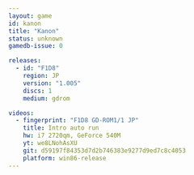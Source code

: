 ```yaml
---
layout: game
id: kanon
title: "Kanon"
status: unknown
gamedb-issue: 0

releases:
  - id: "F1D8"
    region: JP
    version: "1.005"
    discs: 1
    medium: gdrom

videos:
  - fingerprint: "F1D8 GD-ROM1/1 JP"
    title: Intro auto run
    hw: i7 2720qm, GeForce 540M
    yt: we8LNohAsXU
    git: d59197f84353d7d2b746383e9277d9ed7c8c4053
    platform: win86-release
---
```

